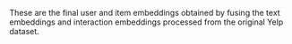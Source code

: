 These are the final user and item embeddings obtained by fusing the text embeddings and interaction embeddings processed from the original Yelp dataset.
